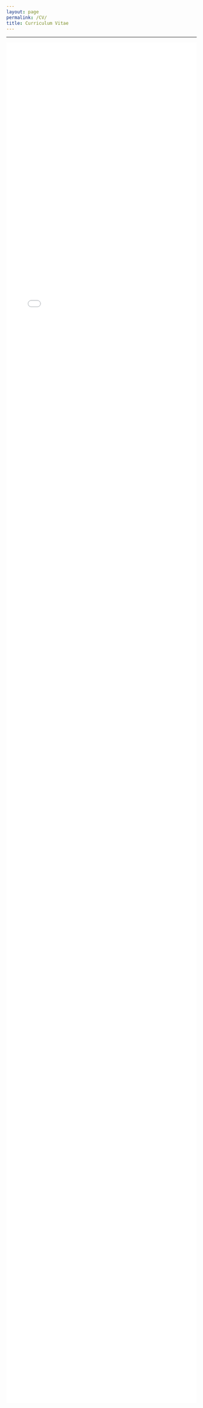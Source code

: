 ```yaml
---
layout: page
permalink: /CV/
title: Curriculum Vitae
---
```


---

<div class="pdf-viewer">
  <embed src="/assets/Salina_Edwards_CV.pdf" type="application/pdf">
</div>

<p class="pdf-download">
  <a href="/assets/Salina_Edwards_CV.pdf" download>Download CV (PDF)</a>
</p>

<style> 
/* ---------- Desktop defaults ---------- */
.pdf-viewer {
  width: 100%;
  height: 90vh; /* use most of the viewport height */
}

.pdf-viewer embed {
  width: 100%;
  height: 100%;
  border: none;
}

/* Hide the download link on desktop */
.pdf-download {
  display: none;
}

/* ---------- Mobile overrides ---------- */
@media (max-width: 768px) {
  .pdf-viewer {
    display: none;
  }
  .pdf-download {
    display: block;
    text-align: center;
    font-size: 1.1em;
    margin-top: 2em;
  }
  .pdf-download a {
    background-color: #007acc;
    color: white;
    padding: 10px 16px;
    border-radius: 6px;
    text-decoration: none;
  }
  .pdf-download a:hover {
    background-color: #005fa3;
  }
}
</style>
